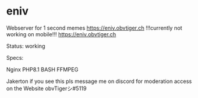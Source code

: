 # eniv
Webserver for 1 second memes https://eniv.obvtiger.ch
!!!currently not working on mobile!!!
https://eniv.obvtiger.ch

Status:
working



Specs:

Nginx 
PHP8.1 
BASH 
FFMPEG

Jakerton if you see this pls message me on discord for moderation access on the Website
obvTigerシ#5119
